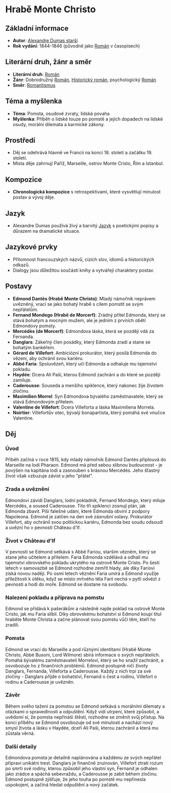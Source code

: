 # Hrabě Monte Christo

## Základní informace

- **Autor**: [Alexandre Dumas starší](Alexandre%20Dumas%20starší.md)
- **Rok vydání**: 1844-1846 (původně jako [Román](Román.md) v časopisech)

## Literární druh, žánr a směr

- **Literární druh**: [Román](Román.md)
- **Žánr**: Dobrodružný [Román](Román.md), [Historický román](Historický%20román.md), psychologický [Román](Román.md)
- **Směr**: [Romantismus](Romantismus.md)

## Téma a myšlenka

- **Téma**: Pomsta, osudové zvraty, lidská povaha
- **Myšlenka**: Příběh o lidské touze po pomstě a jejích dopadech na lidské osudy, morální dilemata a karmické zákony.

## Prostředí

- Děj se odehrává hlavně ve Francii na konci 18. století a začátku 19. století.
- Místa děje zahrnují Paříž, Marseille, ostrov Monte Cristo, Řím a Istanbul.

## Kompozice

- **Chronologická kompozice** s retrospektivami, které vysvětlují minulost postav a vývoj děje.

## Jazyk

- Alexandre Dumas používá živý a barvitý [Jazyk](Jazyk.md) s poetickými popisy a důrazem na dramatické situace.

## Jazykové prvky

- Přítomnost francouzských názvů, cizích slov, idiomů a historických odkazů.
- Dialogy jsou důležitou součástí knihy a vytvářejí charaktery postav.

## Postavy

- **Edmond Dantès (Hrabě Monte Christo)**: Mladý námořník neprávem uvězněný, vrací se jako bohatý hrabě s cílem pomstít se svým nepřátelům.
- **Fernand Mondego (Hrabě de Morcerf)**: Zrádný přítel Edmonda, který se stává bohatým a mocným mužem, ale je jedním z prvních obětí Edmondovy pomsty.
- **Mercédès (de Morcerf)**: Edmondova láska, která se později vdá za Fernanda.
- **Danglars**: Zákeřný člen posádky, který Edmonda zradí a stane se bohatým bankéřem.
- **Gérard de Villefort**: Ambiciózní prokurátor, který posílá Edmonda do vězení, aby ochránil svou kariéru.
- **Abbé Faria**: Spoluvězeň, který učí Edmonda a odhaluje mu tajemství pokladu.
- **Haydée**: Dcera Ali Paši, kterou Edmond zachrání a do které se později zamiluje.
- **Caderousse**: Souseda a menšího spiklence, který nakonec žije životem zločinu.
- **Maximilien Morrel**: Syn Edmondova bývalého zaměstnavatele, který se stává Edmondovým přítelem.
- **Valentine de Villefort**: Dcera Villeforta a láska Maximiliena Morrela.
- **Noirtier**: Villefortův otec, bývalý bonapartista, který pomáhá své vnučce Valentine.

## Děj

### Úvod

Příběh začíná v roce 1815, kdy mladý námořník Edmond Dantès připlouvá do Marseille na lodi Pharaon. Edmond má před sebou slibnou budoucnost - je povýšen na kapitána lodi a zasnouben s krásnou Mercédès. Jeho šťastný život však vzbuzuje závist u jeho "přátel".

### Zrada a uvěznění

Edmondovi závidí Danglars, lodní pokladník, Fernand Mondego, který miluje Mercédès, a soused Caderousse. Tito tři spiklenci zosnují plán, jak Edmonda zbavit. Píší falešné udání, které Edmonda obviní z podpory Napoleona. Edmond je zatčen na den své zásnubní oslavy. Prokurátor Villefort, aby ochránil svou politickou kariéru, Edmonda bez soudu odsoudí a uvězní ho v pevnosti Château d'If.

### Život v Château d'If

V pevnosti se Edmond setkává s Abbé Fariou, starším vězněm, který se stane jeho učitelem a přítelem. Faria Edmonda vzdělává a odhalí mu tajemství obrovského pokladu ukrytého na ostrově Monte Cristo. Po šesti letech v samovazbě se Edmond rozhodne zemřít hlady, ale díky Fariovi získá novou naději. Po osmi letech věznění Faria umírá a Edmond využije příležitosti k útěku, když se místo mrtvého těla Farii nechá v pytli odvézt z pevnosti a hodí do moře. Edmond se dostane na svobodu.

### Nalezení pokladu a příprava na pomstu

Edmond se přidává k pašerákům a následně najde poklad na ostrově Monte Cristo, jak mu Faria slíbil. Díky obrovskému bohatství si Edmond koupí titul hraběte Monte Christa a začne plánovat svou pomstu vůči těm, kteří ho zradili.

### Pomsta

Edmond se vrací do Marseille a pod různými identitami (Hrabě Monte Christo, Abbé Busoni, Lord Wilmore) sbírá informace o svých nepřátelích. Pomáhá bývalému zaměstnavateli Morrelovi, který se ho snažil zachránit, a osvobozuje ho z finančních problémů. Edmond postupně ničí životy Danglars, Fernanda, Villeforta a Caderousse. Každý z nich trpí za své zločiny - Danglars přijde o bohatství, Fernand o čest a rodinu, Villefort o rodinu a Caderousse je uvězněn.

### Závěr

Během svého tažení za pomstou se Edmond setkává s morálními dilematy a otázkami o spravedlnosti a odpuštění. Když vidí utrpení, které způsobil, a uvědomí si, že pomsta nepřináší štěstí, rozhodne se změnit svůj přístup. Na konci příběhu se Edmond osvobozuje od své minulosti a nachází nový smysl života a lásku v Haydée, dceři Ali Paši, kterou zachránil a která mu zůstala věrná.

### Další detaily

Edmondova pomsta je detailně naplánována a každému ze svých nepřátel připraví unikátní trest. Danglars je finančně zruinován, Villefort ztratí rozum po smrti své rodiny, kterou způsobil jeho vlastní syn, Fernand je odhalen jako zrádce a spáchá sebevraždu, a Caderousse je zabit během zločinu. Edmond postupně zjišťuje, že jeho touha po pomstě mu nepřinesla uspokojení, a začíná hledat odpuštění a nový začátek.